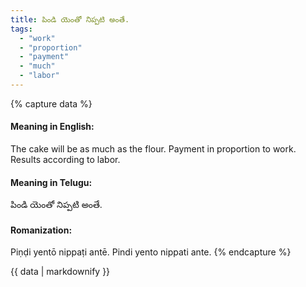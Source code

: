 ```yaml
---
title: పిండి యెంతో నిప్పటి అంతే.
tags:
  - "work"
  - "proportion"
  - "payment"
  - "much"
  - "labor"
---
```


{% capture data %}
#### Meaning in English:
The cake will be as much as the flour.
Payment in proportion to work. Results according to labor.

#### Meaning in Telugu:
పిండి యెంతో నిప్పటి అంతే.

#### Romanization:
Piṇḍi yentō nippaṭi antē.
Pindi yento nippati ante.
{% endcapture %}

{{ data | markdownify }}

